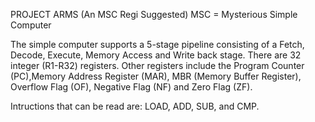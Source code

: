 PROJECT ARMS
(An MSC Regi Suggested) MSC = Mysterious Simple Computer

The simple computer supports a 5-stage pipeline consisting of a Fetch, Decode, Execute, Memory Access and Write back stage. There are 32 integer (R1-R32) registers. Other registers include the Program Counter (PC),Memory Address Register (MAR), MBR (Memory Buffer Register), Overflow Flag (OF), Negative Flag (NF) and Zero Flag (ZF).
  
 Intructions that can be read are: LOAD, ADD, SUB, and CMP.
